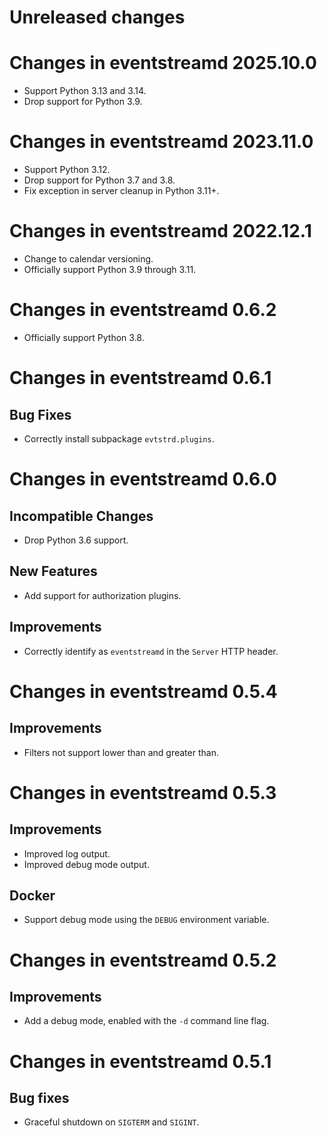 # Unreleased changes

# Changes in eventstreamd 2025.10.0

* Support Python 3.13 and 3.14.
* Drop support for Python 3.9.

# Changes in eventstreamd 2023.11.0

* Support Python 3.12.
* Drop support for Python 3.7 and 3.8.
* Fix exception in server cleanup in Python 3.11+.

# Changes in eventstreamd 2022.12.1

* Change to calendar versioning.
* Officially support Python 3.9 through 3.11.

# Changes in eventstreamd 0.6.2

* Officially support Python 3.8.

# Changes in eventstreamd 0.6.1

## Bug Fixes

* Correctly install subpackage ``evtstrd.plugins``.

# Changes in eventstreamd 0.6.0

## Incompatible Changes

* Drop Python 3.6 support.

## New Features

* Add support for authorization plugins.

## Improvements

* Correctly identify as `eventstreamd` in the `Server` HTTP header.

# Changes in eventstreamd 0.5.4

## Improvements

* Filters not support lower than and greater than.

# Changes in eventstreamd 0.5.3

## Improvements

* Improved log output.
* Improved debug mode output.

## Docker

* Support debug mode using the `DEBUG` environment variable.

# Changes in eventstreamd 0.5.2

## Improvements

* Add a debug mode, enabled with the `-d` command line flag.

# Changes in eventstreamd 0.5.1

## Bug fixes

* Graceful shutdown on `SIGTERM` and `SIGINT`.
